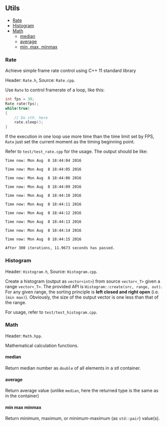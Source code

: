 
## Utils


- [Rate](#rate)
- [Histogram](#histogram)
- [Math](#math)
    - [median](#median)
    - [average](#average)
    - [min, max, minmax](#minmaxminmax)

### Rate

Achieve simple frame rate control using C++ 11 standard library

Header: `Rate.h`, Source: `Rate.cpp`.

Use `Rate` to control framerate of a loop, like this:

```cpp
int fps = 30;
Rate rate(fps);
while(true)
{
    // Do sth. here
    rate.sleep();
}
```

If the execution in one loop use more time than the time limit set by FPS, `Rate` just set the current moment as the timing beginning point. 

Refer to `test/test_rate.cpp` for the usage. The output should be like:

```
Time now: Mon Aug  8 18:44:04 2016

Time now: Mon Aug  8 18:44:05 2016

Time now: Mon Aug  8 18:44:06 2016

Time now: Mon Aug  8 18:44:09 2016

Time now: Mon Aug  8 18:44:10 2016

Time now: Mon Aug  8 18:44:11 2016

Time now: Mon Aug  8 18:44:12 2016

Time now: Mon Aug  8 18:44:13 2016

Time now: Mon Aug  8 18:44:14 2016

Time now: Mon Aug  8 18:44:15 2016

After 300 iterations, 11.9673 seconds has passed.
```

### Histogram

Header: `Histogram.h`, Source: `Histogram.cpp`.

Create a histogram (output as `vector<int>`) from source `vector<_T>` given a range `vector<_T>`. The provided API is `Histogram::create(src, range, out)`. For any given range, the sorting principle is __left closed and right open__ (i.e. `[min max)`). Obviously, the size of the output vector is one less than that of the range.

For usage, refer to `test/test_histogram.cpp`.

### Math

Header: `Math.hpp`.

Mathematical calculation functions.

#### median

Return median number as `double` of all elements in a stl container.

#### average

Return average value (unlike `median`, here the returned type is the same as in the container)

#### min max minmax

Return minimum, maximum, or minimum-maximum (as `std::pair`) value(s).
